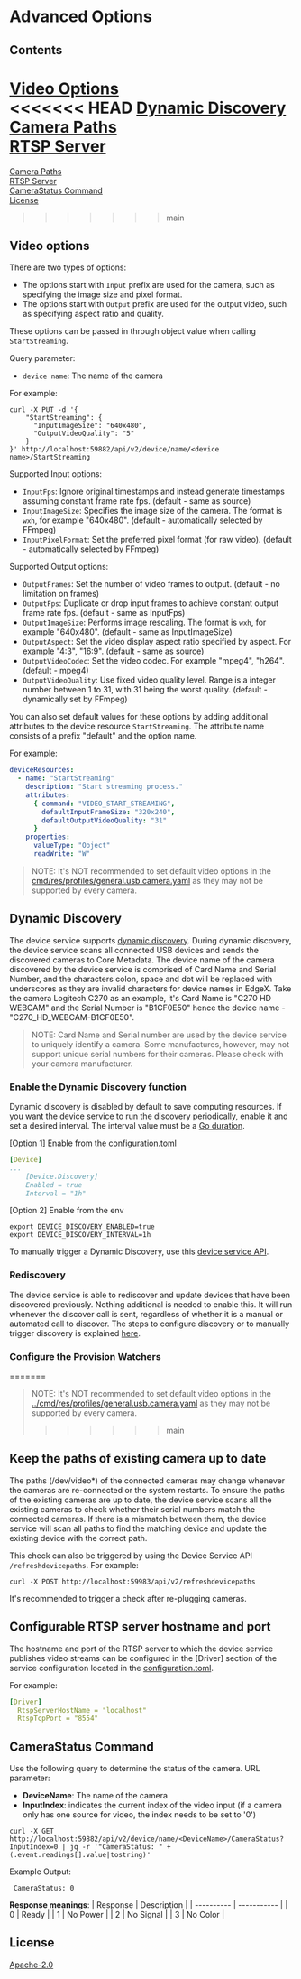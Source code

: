 # Advanced Options

## Contents
[Video Options](#video-options)  
<<<<<<< HEAD
[Dynamic Discovery](#dynamic-discovery)  
[Camera Paths](#keep-the-paths-of-existing-camera-up-to-date)  
[RTSP Server](#configurable-rtsp-server-hostname-and-port)
=======
[Camera Paths](#keep-the-paths-of-existing-camera-up-to-date)  
[RTSP Server](#configurable-rtsp-server-hostname-and-port)  
[CameraStatus Command](#camerastatus-command)  
[License](#license)  

>>>>>>> main

## Video options
There are two types of options:
- The options start with `Input` prefix are used for the camera, such as specifying the image size and pixel format.
- The options start with `Output` prefix are used for the output video, such as specifying aspect ratio and quality.

These options can be passed in through object value when calling `StartStreaming`.

Query parameter:
- `device name`: The name of the camera

For example:
```shell
curl -X PUT -d '{
    "StartStreaming": {
      "InputImageSize": "640x480",
      "OutputVideoQuality": "5"
    }
}' http://localhost:59882/api/v2/device/name/<device name>/StartStreaming
```

Supported Input options:
- `InputFps`: Ignore original timestamps and instead generate timestamps assuming constant frame rate fps. (default - same as source)
- `InputImageSize`: Specifies the image size of the camera. The format is `wxh`, for example "640x480". (default - automatically selected by FFmpeg)
- `InputPixelFormat`: Set the preferred pixel format (for raw video). (default - automatically selected by FFmpeg)

Supported Output options:
- `OutputFrames`: Set the number of video frames to output. (default - no limitation on frames)
- `OutputFps`: Duplicate or drop input frames to achieve constant output frame rate fps. (default - same as InputFps)
- `OutputImageSize`: Performs image rescaling. The format is `wxh`, for example "640x480". (default - same as InputImageSize)
- `OutputAspect`: Set the video display aspect ratio specified by aspect. For example "4:3", "16:9". (default - same as source)
- `OutputVideoCodec`: Set the video codec. For example "mpeg4", "h264". (default - mpeg4)
- `OutputVideoQuality`: Use fixed video quality level. Range is a integer number between 1 to 31, with 31 being the worst quality. (default - dynamically set by FFmpeg)

You can also set default values for these options by adding additional attributes to the device resource `StartStreaming`.
The attribute name consists of a prefix "default" and the option name.

For example:

```yaml
deviceResources:
  - name: "StartStreaming"
    description: "Start streaming process."
    attributes:
      { command: "VIDEO_START_STREAMING",
        defaultInputFrameSize: "320x240",
        defaultOutputVideoQuality: "31"
      }
    properties:
      valueType: "Object"
      readWrite: "W"
```

> NOTE: It's NOT recommended to set default video options in the [cmd/res/profiles/general.usb.camera.yaml](cmd/res/profiles/general.usb.camera.yaml) as they may not be supported by every camera.

## Dynamic Discovery
The device service supports [dynamic discovery](https://docs.edgexfoundry.org/2.1/microservices/device/Ch-DeviceServices/#dynamic-provisioning).
During dynamic discovery, the device service scans all connected USB devices and sends the discovered cameras to Core Metadata.
The device name of the camera discovered by the device service is comprised of Card Name and Serial Number, and the characters colon, space and dot will be replaced with underscores as they are invalid characters for device names in EdgeX.
Take the camera Logitech C270 as an example, it's Card Name is "C270 HD WEBCAM" and the Serial Number is "B1CF0E50" hence the device name - "C270_HD_WEBCAM-B1CF0E50".

> NOTE: Card Name and Serial number are used by the device service to uniquely identify a camera. Some manufactures, however, may not support unique serial numbers for their cameras. Please check with your camera manufacturer.

### Enable the Dynamic Discovery function
Dynamic discovery is disabled by default to save computing resources.
If you want the device service to run the discovery periodically, enable it and set a desired interval.
The interval value must be a [Go duration](https://pkg.go.dev/time#ParseDuration).

[Option 1] Enable from the [configuration.toml](../cmd/res/configuration.toml)
```yaml
[Device] 
...
    [Device.Discovery]
    Enabled = true
    Interval = "1h"
```

[Option 2] Enable from the env
```shell
export DEVICE_DISCOVERY_ENABLED=true
export DEVICE_DISCOVERY_INTERVAL=1h
```

To manually trigger a Dynamic Discovery, use this [device service API](https://app.swaggerhub.com/apis-docs/EdgeXFoundry1/device-sdk/2.2.0#/default/post_discovery).

### Rediscovery
The device service is able to rediscover and update devices that have been discovered previously.
Nothing additional is needed to enable this. It will run whenever the discover call is sent, regardless
of whether it is a manual or automated call to discover. The steps to configure discovery or to 
manually trigger discovery is explained [here](#enable-the-dynamic-discovery-function).

### Configure the Provision Watchers
=======
> NOTE: It's NOT recommended to set default video options in the [../cmd/res/profiles/general.usb.camera.yaml](../cmd/res/profiles/general.usb.camera.yaml) as they may not be supported by every camera.
>>>>>>> main


## Keep the paths of existing camera up to date
The paths (/dev/video*) of the connected cameras may change whenever the cameras are re-connected or the system restarts.
To ensure the paths of the existing cameras are up to date, the device service scans all the existing cameras to check whether their serial numbers match the connected cameras.
If there is a mismatch between them, the device service will scan all paths to find the matching device and update the existing device with the correct path.

This check can also be triggered by using the Device Service API `/refreshdevicepaths`.
For example:
```shell
curl -X POST http://localhost:59983/api/v2/refreshdevicepaths
```

It's recommended to trigger a check after re-plugging cameras.

## Configurable RTSP server hostname and port

The hostname and port of the RTSP server to which the device service publishes video streams can be configured in the [Driver] section of the service configuration located in the [configuration.toml](../cmd/res/configuration.toml).

For example:
```yaml
[Driver]
  RtspServerHostName = "localhost"
  RtspTcpPort = "8554"
```
## CameraStatus Command
Use the following query to determine the status of the camera.
URL parameter:
- **DeviceName**: The name of the camera
- **InputIndex**: indicates the current index of the video input (if a camera only has one source for video, the index needs to be set to '0')
```
curl -X GET http://localhost:59882/api/v2/device/name/<DeviceName>/CameraStatus?InputIndex=0 | jq -r '"CameraStatus: " + (.event.readings[].value|tostring)'
```
   Example Output: 
   ```
    CameraStatus: 0
   ```
   **Response meanings**:
| Response   | Description |
| ---------- | ----------- |
| 0 | Ready |
| 1 | No Power |
| 2 | No Signal |
| 3 | No Color |    

## License
[Apache-2.0](LICENSE)
